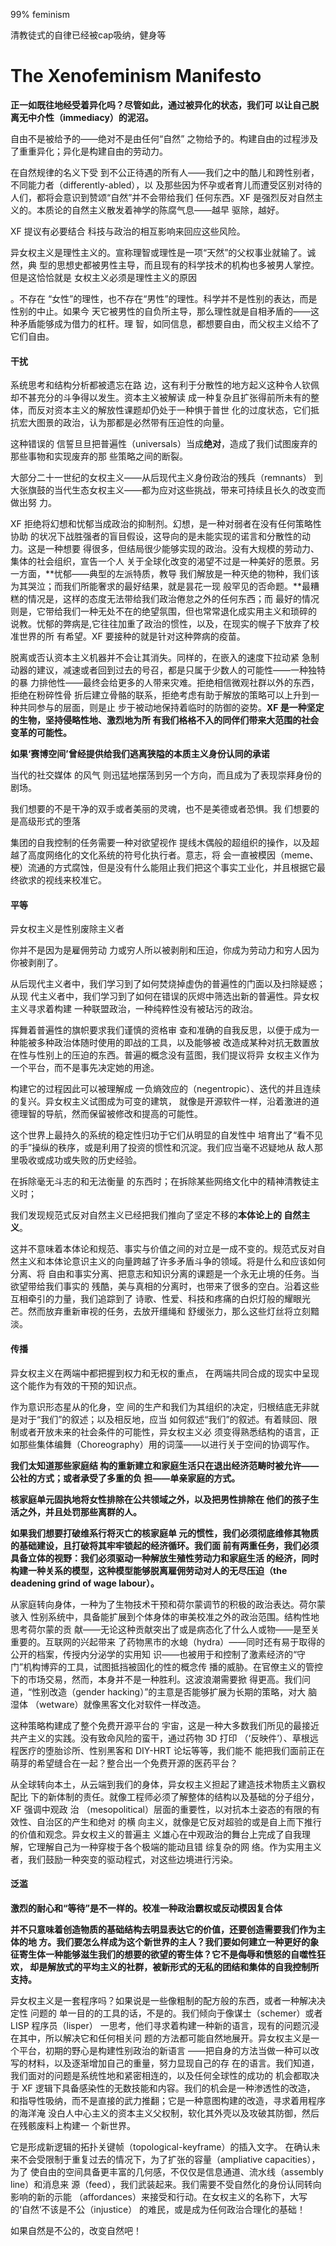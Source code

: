 

99% feminism

清教徒式的自律已经被cap吸纳，健身等

# The Xenofeminism Manifesto



**正一如既往地经受着异化吗？尽管如此，通过被异化的状态，我们可 以让自己脱离无中介性（immediacy）的泥沼。**

自由不是被给予的——绝对不是由任何“自然” 之物给予的。构建自由的过程涉及了重重异化；异化是构建自由的劳动力。

在自然规律的名义下受 到不公正待遇的所有人——我们之中的酷儿和跨性别者，不同能力者（differently-abled），以 及那些因为怀孕或者育儿而遭受区别对待的人们，都将会意识到赞颂“自然”并不会带给我们 任何东西。XF 是强烈反对自然主义的。本质论的自然主义散发着神学的陈腐气息——越早 驱除，越好。



XF 提议有必要结合 科技与政治的相互影响来回应这些风险。

异女权主义是理性主义的。宣称理智或理性是一项“天然”的父权事业就输了。诚然，典 型的思想史都被男性主导，而且现有的科学技术的机构也多被男人掌控。但是这恰恰就是 女权主义必须是理性主义的原因

。不存在 “女性”的理性，也不存在“男性”的理性。科学并不是性别的表达，而是性别的中止。如果今 天它被男性的自负所主导，那么理性就是自相矛盾的——这种矛盾能够成为借力的杠杆。理 智，如同信息，都想要自由，而父权主义给不了它们自由。



#### 干扰

系统思考和结构分析都被遗忘在路 边，这有利于分散性的地方起义这种令人钦佩却不甚充分的斗争得以发生。资本主义被解读 成一种复杂且扩张得前所未有的整体，而反对资本主义的解放性课题却仍处于一种惧于普世 化的过度状态，它们抵抗宏大图景的政治，认为那都是必然带有压迫性的向量。

这种错误的 信誓旦旦把普遍性（universals）当成**绝对**，造成了我们试图废弃的那些事物和实现废弃的那 些策略之间的断裂。

大部分二十一世纪的女权主义——从后现代主义身份政治的残兵（remnants） 到大张旗鼓的当代生态女权主义——都为应对这些挑战，带来可持续且长久的改变而做出努 力。



XF 拒绝将幻想和忧郁当成政治的抑制剂。幻想，是一种对弱者在没有任何策略性协助 的状况下战胜强者的盲目假设，这导向的是未能实现的诺言和分散性的动力。这是一种想要 得很多，但结局很少能够实现的政治。没有大规模的劳动力、集体的社会组织，宣告一个人 关于全球化改变的渴望不过是一种美好的愿景。另一方面，**忧郁——典型的左派特质，教导 我们解放是一种灭绝的物种，我们该为其哭泣；而我们所能奢求的最好结果，就是昙花一现 般罕见的否命题。**最糟糕的情况是，这样的态度无法带给我们政治倦怠之外的任何东西；而 最好的情况则是，它带给我们一种无处不在的绝望氛围，但也常常退化成实用主义和琐碎的 说教。忧郁的弊病是,它往往加重了政治的惯性，以及，在现实的幌子下放弃了校准世界的所 有希望。XF 要接种的就是针对这种弊病的疫苗。



脱离或否认资本主义机器并不会让其消失。同样的，在嵌入的速度下拉动紧 急制动器的建议，减速或者回到过去的号召，都是只属于少数人的可能性——一种独特的暴 力排他性——最终会给更多的人带来灾难。拒绝相信微观社群以外的东西，拒绝在粉碎性骨 折后建立骨骼的联系，拒绝考虑有助于解放的策略可以上升到一种共同参与的层面，则是止 步于被动地保持着临时的防御的姿势。**XF 是一种坚定的生物，坚持侵略性地、激烈地为所 有我们格格不入的同伴们带来大范围的社会变革的可能性。**



**如果‘赛博空间’曾经提供给我们逃离狭隘的本质主义身份认同的承诺**

当代的社交媒体 的风气 则迅猛地摆荡到另一个方向，而且成为了表现崇拜身份的剧场。

我们想要的不是干净的双手或者美丽的灵魂，也不是美德或者恐惧。我 们想要的是高级形式的堕落

集团的自我控制的任务需要一种对欲望视作 提线木偶般的超组织的操作，以及超越了高度网络化的文化系统的符号化执行者。意志，将 会一直被模因（meme、梗）流通的方式腐蚀，但是没有什么能阻止我们把这个事实工业化，并且根据它最 终欲求的视线来校准它。

#### 平等

异女权主义是性别废除主义者

你并不是因为是雇佣劳动 力或穷人所以被剥削和压迫，你成为劳动力和穷人因为你被剥削了。

从后现代主义者中，我们学习到了如何焚烧掉虚伪的普遍性的门面以及扫除疑惑；从现 代主义者中，我们学习到了如何在错误的灰烬中筛选出新的普遍性。异女权主义寻求着构建 一种联盟政治，一种纯粹性没有被玷污的政治。

挥舞着普遍性的旗帜要求我们谨慎的资格审 查和准确的自我反思，以便于成为一种能被多种政治体随时使用的即战的工具，以及能够被 改造成某种对抗无数置放在性与性别上的压迫的东西。普遍的概念没有蓝图，我们提议将异 女权主义作为一个平台，而不是事先决定她的用途。

构建它的过程因此可以被理解成 一负熵效应的（negentropic）、迭代的并且连续的复兴。异女权主义试图成为可变的建筑， 就像是开源软件一样，沿着激进的道德理智的导航，然而保留被修改和提高的可能性。

这个世界上最持久的系统的稳定性归功于它们从明显的自发性中 培育出了“看不见的手”操纵的秩序，或是利用了投资的惯性和沉淀。我们应当毫不迟疑地从 敌人那里吸收或成功或失败的历史经验。



在拆除毫无斗志的和无法衡量 的东西时；在拆除某些网络文化中的精神清教徒主义时；

我们发现规范式反对自然主义已经把我们推向了坚定不移的**本体论上的 自然主义**。

这并不意味着本体论和规范、事实与价值之间的对立是一成不变的。规范式反对自 然主义和本体论意识主义的向量跨越了许多矛盾斗争的领域。将是什么和应该如何分离、将 自由和事实分离、把意志和知识分离的课题是一个永无止境的任务。当欲望带给我们事实的 残酷，美与真相的分离时，也带来了很多的空白。沿着这些互相牵引的力量，我们追踪到了 诗歌、性爱、科技和疼痛的白炽灯般的耀眼光芒。然而放弃重新审视的任务，去放开缰绳和 舒缓张力，那么这些灯丝将立刻黯淡。

#### 传播

异女权主义在两端中都把握到权力和无权的重点， 在两端共同合成的现实中呈现这个能作为有效的干预的知识点。

作为意识形态星从的化身，空 间的生产和我们为其组织的决定，归根结底无非就是对于“我们”的叙述；以及相反地，应当 如何叙述“我们”的叙述。有着赎回、限制或者开放未来的社会条件的可能性，异女权主义必 须变得熟悉结构的语言，正如那些集体编舞（Choreography）用的词藻——以进行关于空间的协调写作。



**我们太知道那些家庭结 构的重新建立和家庭生活只在退出经济范畴时被允许——公社的方式；或者承受了多重的负 担——单亲家庭的方式。**



**核家庭单元固执地将女性排除在公共领域之外，以及把男性排除在 他们的孩子生活之外，并且处罚那些离群的人。**



**如果我们想要打破维系行将灭亡的核家庭单 元的惯性，我们必须彻底维修其物质的基础建设，且打破将其牢牢锁起的经济循环。我们面 前有两重任务，我们必须具备立体的视野：我们必须驱动一种解放生殖性劳动力和家庭生活 的经济，同时构建一种关系的模型，这种模型能够脱离雇佣劳动对人的无尽压迫（the deadening grind of wage labour）。**



从家庭转向身体，一种为了生物技术干预和荷尔蒙调节的积极的政治表达。荷尔蒙骇入 性别系统中，具备能扩展到个体身体的审美校准之外的政治范围。结构性地思考荷尔蒙的贡 献——无论这种贡献突出了或是病态化了什么人或物——是至关重要的。互联网的兴起带来 了药物黑市的水螅（hydra）——同时还有易于取得的公开的档案，传授内分泌学的实用知 识——也被用于和控制了激素经济的“守门”机构博弈的工具，试图抵挡被固化的性的概念传 播的威胁。在官僚主义的管控下的市场交易，然而，本身并不是一种胜利。这波浪潮需要掀 得更高。我们问道，“性别改造（gender hacking）”的主意是否能够扩展为长期的策略，对大 脑湿体 （wetware）就像黑客文化对软件一样改造。

这种策略构建成了整个免费开源平台的 宇宙，这是一种大多数我们所见的最接近共产主义的实践。没有致命风险的蛮干，通过药物 3D 打印 （‘反映件’）、草根远程医疗的堕胎诊所、性别黑客和 DIY-HRT 论坛等等，我们能不 能把我们面前正在萌芽的希望缝合在一起？整合出一个免费开源的医药平台？





从全球转向本土，从云端到我们的身体，异女权主义担起了建造技术物质主义霸权配比 下的新体制的责任。就像工程师必须了解整体的结构以及基础的分子组分，XF 强调中观政 治 （mesopolitical）层面的重要性，以对抗本土姿态的有限的有效性、自治区的产生和绝对 的横 向主义，就像是它反对超验的或是自上而下推行的价值和观念。异女权主义的普遍主 义雄心在中观政治的舞台上完成了自我理解，它理解自己为一种穿梭于各个极端的能动且错 综复杂的网 络。作为实用主义者，我们鼓励一种突变的驱动程式，对这些边境进行污染。

#### 泛滥

**激烈的耐心和“等待”是不一样的。校准一种政治霸权或反动模因复合体**

**并不只意味着创造物质的基础结构去明显表达它的价值，还要创造需要我们作为主体的地 方。我们要怎么样成为这个新世界的主人？我们要如何建立一种更好的象征寄生体一种能够滋生我们的想要的欲望的寄生体？它不是侮辱和愤怒的自噬性狂欢， 却是解放式的平均主义的社群，被新形式的无私的团结和集体的自我控制所支持。**

异女权主义是一套程序吗？如果说是一些像粗制的配方般的东西，或者一种解决决定性 问题的 单一目的的工具的话，不是的。我们倾向于像谋士（schemer）或者 LISP 程序员（lisper） 一思考，他们寻求着构建一种新的语言，现有的问题沉浸在其中，所以解决它和任何相关问 题的方法都可能自然地展开。异女权主义是一个平台，初期的野心是构建性别政治的新语言 ——把自身的方法当做一种可以改写的材料，以及逐渐增加自己的重量，努力显现自己的存 在的语言。我们知道，我们面对的问题是系统性地和紧密相连的，以及任何全球性的成功的 机会都取决于 XF 逻辑下具备感染性的无数技能和内容。我们的机会是一种渗透性的改造， 和指导性吸纳，而不是直接的武力推翻；它是一种意图构建的改造，寻求着用程序的海洋淹 没白人中心主义的资本主义父权制，软化其外壳以及攻破其防御，然后在残骸废料上构建一 个新世界。

它是形成新逻辑的拓扑关键帧（topological-keyframe）的插入文字。 在确认未来不会受限制于重复过去的情况下，为了扩张的容量（ampliative capacities），为了 使自由的空间具备更丰富的几何感，不仅仅是信息通道、流水线（assembly line）和消息来 源（feed），我们武装起来。我们需要不受自然化的身份认同转向影响的新的示能 （affordances）来接受和行动。在女权主义的名称下，大写的‘自然’不该是不公（injustice） 的难民，或是成为任何政治合理化的基础！

如果自然是不公的，改变自然吧！








